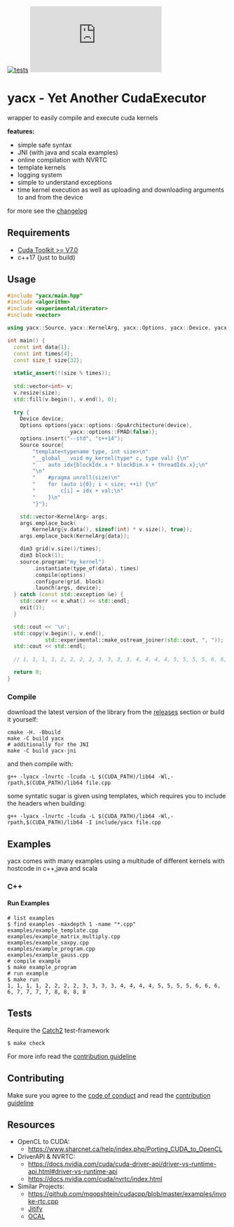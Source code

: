 [![tests](https://img.shields.io/github/workflow/status/ZerataX/yacx/tests?label=tests&style=for-the-badge)](https://github.com/ZerataX/yacx/actions?query=workflow%3A%22tests%22) [![Matrix](https://img.shields.io/matrix/yacx:matrix.org?label=%23yacx%3Admnd.sh&style=for-the-badge)](https://matrix.to/#/#yacx:dmnd.sh) 

# yacx - Yet Another CudaExecutor

wrapper to easily compile and execute cuda kernels

**features:**
- simple safe syntax
- JNI (with java and scala examples)
- online compilation with NVRTC
- template kernels
- logging system
- simple to understand exceptions
- time kernel execution as well as uploading and downloading arguments to and from the device

for more see the [changelog](./CHANGELOG.md)

## Requirements

  - [Cuda Toolkit >= V7.0](https://developer.nvidia.com/cuda-toolkit)
  - c++17 (just to build)

## Usage

```c++
#include "yacx/main.hpp"
#include <algorithm>
#include <experimental/iterator>
#include <vector>

using yacx::Source, yacx::KernelArg, yacx::Options, yacx::Device, yacx::type_of;

int main() {
  const int data{1};
  const int times{4};
  const size_t size{32};
  
  static_assert(!(size % times));
  
  std::vector<int> v;
  v.resize(size);
  std::fill(v.begin(), v.end(), 0);
  
  try {
    Device device;
    Options options{yacx::options::GpuArchitecture(device),
                    yacx::options::FMAD(false)};
    options.insert("--std", "c++14");
    Source source{
        "template<typename type, int size>\n"
        "__global__ void my_kernel(type* c, type val) {\n"
        "    auto idx{blockIdx.x * blockDim.x + threadIdx.x};\n"
        "\n"
        "    #pragma unroll(size)\n"
        "    for (auto i{0}; i < size; ++i) {\n"
        "        c[i] = idx + val;\n"
        "    }\n"
        "}"};

    std::vector<KernelArg> args;
    args.emplace_back(
        KernelArg{v.data(), sizeof(int) * v.size(), true});
    args.emplace_back(KernelArg{data});

    dim3 grid(v.size()/times);
    dim3 block(1);
    source.program("my_kernel")
        .instantiate(type_of(data), times)
        .compile(options)
        .configure(grid, block)
        .launch(args, device);
  } catch (const std::exception &e) {
    std::cerr << e.what() << std::endl;
    exit(1);
  }

  std::cout << '\n';
  std::copy(v.begin(), v.end(),
            std::experimental::make_ostream_joiner(std::cout, ", "));
  std::cout << std::endl;
   
  // 1, 1, 1, 1, 2, 2, 2, 2, 3, 3, 3, 3, 4, 4, 4, 4, 5, 5, 5, 5, 6, 6, 6, 6, 7, 7, 7, 7, 8, 8, 8, 8

  return 0;
}
```

### Compile

download the latest version of the library from the [releases](https://github.com/ZerataX/yacx/releases/latest) section or build it yourself:

```console
cmake -H. -Bbuild
make -C build yacx
# additionally for the JNI
make -C build yacx-jni
```

and then compile with:
```console 
g++ -lyacx -lnvrtc -lcuda -L $(CUDA_PATH)/lib64 -Wl,-rpath,$(CUDA_PATH)/lib64 file.cpp
```

some syntatic sugar is given using templates, which requires you to include the headers when building:
```console 
g++ -lyacx -lnvrtc -lcuda -L $(CUDA_PATH)/lib64 -Wl,-rpath,$(CUDA_PATH)/lib64 -I include/yacx file.cpp
```

## Examples

yacx comes with many examples using a multitude of different kernels with hostcode in c++,java and scala

### C++

#### Run Examples

```console
# list examples
$ find examples -maxdepth 1 -name "*.cpp"
examples/example_template.cpp
examples/example_matrix_multiply.cpp
examples/example_saxpy.cpp
examples/example_program.cpp
examples/example_gauss.cpp
# compile example
$ make example_program
# run example
$ make run
1, 1, 1, 1, 2, 2, 2, 2, 3, 3, 3, 3, 4, 4, 4, 4, 5, 5, 5, 5, 6, 6, 6, 6, 7, 7, 7, 7, 8, 8, 8, 8
```

## Tests

Require the [Catch2](https://github.com/catchorg/Catch2) test-framework

```console
$ make check
```

For more info read the [contribution guideline](https://github.com/ZerataX/yacx/blob/master/CONTRIBUTING.md#test)

## Contributing

Make sure you agree to the [code of conduct](./CODE_OF_CONDUCT.md) and read the [contribution guideline](https://github.com/ZerataX/yacx/blob/master/CONTRIBUTING.md)

## Resources

- OpenCL to CUDA:
  - <https://www.sharcnet.ca/help/index.php/Porting_CUDA_to_OpenCL>
- DriverAPI & NVRTC:
  - <https://docs.nvidia.com/cuda/cuda-driver-api/driver-vs-runtime-api.html#driver-vs-runtime-api>
  - <https://docs.nvidia.com/cuda/nvrtc/index.html>
- Similar Projects:
  - <https://github.com/mgopshtein/cudacpp/blob/master/examples/invoke-rtc.cpp>
  - [Jitify](https://github.com/NVIDIA/jitify)
  - [OCAL](https://doi.org/10.1109/PADSW.2018.8644541)
